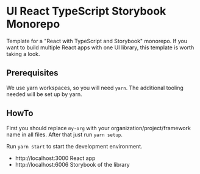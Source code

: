 # UI React TypeScript Storybook Monorepo
Template for a "React with TypeScript and Storybook" monorepo. If you want to build multiple React apps with one UI library, this template is worth taking a look.

## Prerequisites
We use yarn workspaces, so you will need `yarn`. The additional tooling needed will be set up by yarn.

## HowTo
First you should replace `my-org` with your organization/project/framework name in all files.
After that just run `yarn setup`.

Run `yarn start` to start the development environment.
- http://localhost:3000 React app
- http://localhost:6006 Storybook of the library